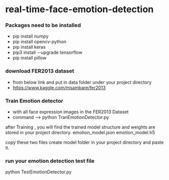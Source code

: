 # real-time-face-emotion-detection
### Packages need to be installed
- pip install numpy
- pip install opencv-python
- pip install keras
- pip3 install --upgrade tensorflow
- pip install pillow

### download FER2013 dataset
- from below link and put in data folder under your project directory
- https://www.kaggle.com/msambare/fer2013

### Train Emotion detector
- with all face expression images in the FER2013 Dataset
- command --> python TranEmotionDetector.py

after Training , you will find the trained model structure and weights are stored in your project directory.
emotion_model.json
emotion_model.h5

copy these two files create model folder in your project directory and paste it.

### run your emotion detection test file
python TestEmotionDetector.py
